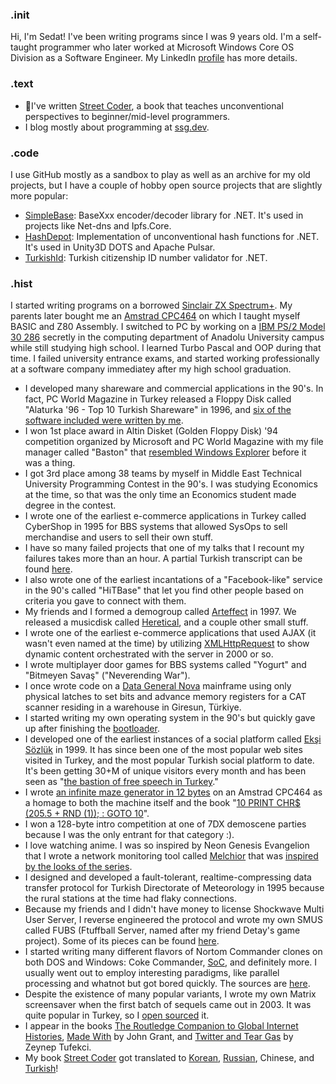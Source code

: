 ### .init
Hi, I'm Sedat! I've been writing programs since I was 9 years old. I'm a self-taught programmer who later worked at Microsoft Windows Core OS Division as a Software Engineer. My LinkedIn [profile](https://www.linkedin.com/in/kapanoglu/) has more details.

### .text
- 📙I've written [Street Coder](https://streetcoder.org), a book that teaches unconventional perspectives to beginner/mid-level programmers. 
- I blog mostly about programming at [ssg.dev](https://ssg.dev).

### .code
I use GitHub mostly as a sandbox to play as well as an archive for my old projects, 
but I have a couple of hobby open source projects that are slightly more popular:
 - [SimpleBase](https://github.com/ssg/SimpleBase): BaseXxx encoder/decoder library for .NET. It's used in projects like Net-dns and Ipfs.Core. 
 - [HashDepot](https://github.com/ssg/HashDepot): Implementation of unconventional hash functions for .NET. It's used in Unity3D DOTS and Apache Pulsar.
 - [TurkishId](https://github.com/ssg/TurkishId): Turkish citizenship ID number validator for .NET.

### .hist
I started writing programs on a borrowed [Sinclair ZX Spectrum+](https://en.wikipedia.org/wiki/ZX_Spectrum#ZX_Spectrum+). My parents later bought me an [Amstrad CPC464](https://en.wikipedia.org/wiki/Amstrad_CPC_464) on which I taught myself BASIC and Z80 Assembly. I switched to PC by working on a [IBM PS/2 Model 30 286](https://en.wikipedia.org/wiki/IBM_PS/2_Model_30) secretly in the computing department of Anadolu University campus while still studying high school. I learned Turbo Pascal and OOP during that time. I failed university entrance exams, and started working professionally at a software company immediatey after my high school graduation.

- I developed many shareware and commercial applications in the 90's. In fact, PC World Magazine in Turkey released a Floppy Disk called "Alaturka '96 - Top 10 Turkish Shareware" in 1996, and [six of the software included were written by me](https://twitter.com/esesci/status/1137479395650596864).
- I won 1st place award in Altin Disket (Golden Floppy Disk) '94 competition organized by Microsoft and PC World Magazine with my file manager called "Baston" that [resembled Windows Explorer](https://user-images.githubusercontent.com/241217/159136746-e05f6e95-eaca-4dc3-9dcd-ddd7aa2a0478.png) before it was a thing.
- I got 3rd place among 38 teams by myself in Middle East Technical University Programming Contest in the 90's. I was studying Economics at the time, so that was the only time an Economics student made degree in the contest.
- I wrote one of the earliest e-commerce applications in Turkey called CyberShop in 1995 for BBS systems that allowed SysOps to sell merchandise and users to sell their own stuff.
- I have so many failed projects that one of my talks that I recount my failures takes more than an hour. A partial Turkish transcript can be found [here](https://blog.etohum.com/p/eksisozlukun-kurulus-hikayesini-biliyor-musunuz).
- I also wrote one of the earliest incantations of a "Facebook-like" service in the 90's called "HiTBase" that let you find other people based on criteria you gave to connect with them.
- My friends and I formed a demogroup called [Arteffect](http://arteffect.org) in 1997. We released a musicdisk called [Heretical](https://www.pouet.net/prod.php?which=11649), and a couple other small stuff.
- I wrote one of the earliest e-commerce applications that used AJAX (it wasn't even named at the time) by utilizing [XMLHttpRequest](https://developer.mozilla.org/en-US/docs/Web/API/XMLHttpRequest) to show dynamic content orchestrated with the server in 2000 or so.
- I wrote multiplayer door games for BBS systems called "Yogurt" and "Bitmeyen Savaş" ("Neverending War").
- I once wrote code on a [Data General Nova](https://en.wikipedia.org/wiki/Data_General_Nova) mainframe using only physical latches to set bits and advance memory registers for a CAT scanner residing in a warehouse in Giresun, Türkiye.
- I started writing my own operating system in the 90's but quickly gave up after finishing the [bootloader](https://gist.github.com/ssg/546634). 
- I developed one of the earliest instances of a social platform called [Ekşi Sözlük](https://en.wikipedia.org/wiki/Ek%C5%9Fi_S%C3%B6zl%C3%BCk) in 1999. It has since been one of the most popular web sites visited in Turkey, and the most popular Turkish social platform to date. It's been getting 30+M of unique visitors every month and has been seen as "[the bastion of free speech in Turkey](https://monitoring.bbc.co.uk/product/c201enw6)."
- I wrote [an infinite maze generator in 12 bytes](https://github.com/ssg/mazecpc) on an Amstrad CPC464 as a homage to both the machine itself and the book "[10 PRINT CHR$ (205.5 + RND (1)); : GOTO 10](https://10print.org/)".
- I won a 128-byte intro competition at one of 7DX demoscene parties because I was the only entrant for that category :).
- I love watching anime. I was so inspired by Neon Genesis Evangelion that I wrote a network monitoring tool called [Melchior](https://github.com/ssg/melchior) that was [inspired by the looks of the series](https://twitter.com/esesci/status/1186757891195170816).
- I designed and developed a fault-tolerant, realtime-compressing data transfer protocol for Turkish Directorate of Meteorology in 1995 because the rural stations at the time had flaky connections.
- Because my friends and I didn't have money to license Shockwave Multi User Server, I reverse engineered the protocol and wrote my own SMUS called FUBS (Ftuffball Server, named after my friend Detay's game project). Some of its pieces can be found [here](https://gist.github.com/ssg/546569).
- I started writing many different flavors of Nortom Commander clones on both DOS and Windows: Coke Commander, [SoC](https://twitter.com/esesci/status/1220640912444809218), and definitely more. I usually went out to employ interesting paradigms, like parallel processing and whatnot but got bored quickly. The sources are [here](https://github.com/ssg/soc).
- Despite the existence of many popular variants, I wrote my own Matrix screensaver when the first batch of sequels came out in 2003. It was quite popular in Turkey, so I [open sourced](https://github.com/ssg/ssgmatrix) it. 
- I appear in the books [The Routledge Companion to Global Internet Histories](https://www.routledge.com/The-Routledge-Companion-to-Global-Internet-Histories/Goggin-McLelland/p/book/9780367870751), [Made With](https://books.google.com/books/about/Made_With.html?id=xW0NAgAAQBAJ) by John Grant, and [Twitter and Tear Gas](https://www.twitterandteargas.org/) by Zeynep Tufekci.
- My book [Street Coder](https://streetcoder.org) got translated to [Korean](https://twitter.com/esesci/status/1699981242526224434), [Russian](https://twitter.com/esesci/status/1755043238602576002), Chinese, and [Turkish](https://www.canyayinlari.com/sokak-kodcusu-9786256377981)!
